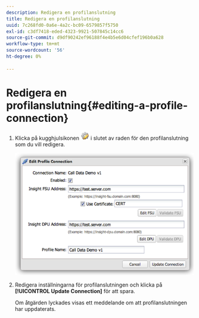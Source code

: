 ```yaml
---
description: Redigera en profilanslutning
title: Redigera en profilanslutning
uuid: 7c268fd0-0a6e-4a2c-bc09-6579857f5750
exl-id: c3df7418-eded-4323-9921-507845c14cc6
source-git-commit: d9df90242ef96188f4e4b5e6d04cfef196b0a628
workflow-type: tm+mt
source-wordcount: '56'
ht-degree: 0%

---
```


# Redigera en profilanslutning{#editing-a-profile-connection}

1. Klicka på kugghjulsikonen ![](assets/edit_icon.png) i slutet av raden för den profilanslutning som du vill redigera.

   ![](assets/edit_profile_connection.png)

1. Redigera inställningarna för profilanslutningen och klicka på **[!UICONTROL Update Connection]** för att spara.

   Om åtgärden lyckades visas ett meddelande om att profilanslutningen har uppdaterats.
